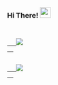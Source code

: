 ### Hi There! <img src="https://media.giphy.com/media/hvRJCLFzcasrR4ia7z/giphy.gif" width="25px">

<code>
  <a href="https://www.instagram.com/davidzatica/">
   <img src="https://raw.githubusercontent.com/hussainweb/hussainweb/main/icons/instagram.png">
  </a>
</code>

<code>
  <a href="https://www.upwork.com/freelancers/~019b064b90080117c9">
   <img src="https://www.upwork.com/favicon.ico">
  </a>
</code>
